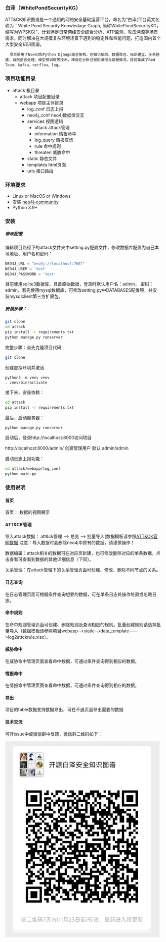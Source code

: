 ### 白泽（WhitePondSecurityKG）

​         ATT&CK知识图谱是一个通用的网络安全基础运营平台，命名为“白泽(平台英文名称为：White Pond Security Knowledage Graph, 简称WhitePondSecurityKG，缩写为WPSKG)”，计划满足日常网络安全综合分析、ATP监测、攻击溯源等场景需求，同时解决在大规模复杂环境场景下遇到的稳定性和性能问题，打造国内首个大型安全知识图谱。

      项目采用了Noe4J和Python Django结合架构，在知识抽取、数据聚合、标识建立、关系搭建、自然语言处理、模型预训练等技术，降低在分析过程的漏报与误报情况。目前集成了Red Team、kafka、netflow、log。

### 项目功能目录

* attack    根目录
  * attack				           项目配置目录
  * webapp                        项目主体目录
    * log_conf                日志上报
    * neo4j_conf            neo4j数据库交互
    * services                 视图逻辑
      * attack              attack管理
      * information   情报命中
      * log_query       情报查询
      * rule                 命中规则
      * threaten         威胁命中 
    * static                      静态文件
    * templates              html页面
    * urls                         接口路由

### 环境要求

-  Linux or MacOS or Windows
-  安装 [neo4j-community](https://neo4j.com/download-center/#community)
- Python 3.9+ 

### 安装

##### 修改配置

编辑项目路径下的attack文件夹中setting.py配置文件，修改数据库配置为自己本地地址、用户名和密码：
``` Python
NEO4J_URL = "neo4j://localhost:7687"
NEO4J_USER = 'test'
NEO4J_PASSWORD = 'test'
```
目前使用sqlite3数据库，具备原始数据，登录时默认用户名：admin， 密码：admin，若先使用mysql数据库，可修改setting.py中DATABASES配置项，并安装mysqlclient第三方扩展包。

##### 安装步骤：

```Bash
git clone 
cd attack
pip install -r requirements.txt
python manage.py runserver
```

完整步骤：首先克隆项目代码

```Bash
git clone 
```

创建虚拟环境并激活

```
python3 -m venv venv
. venv/bin/activate
```

接下来，安装依赖：

```Bash
cd attack
pip install -r requirements.txt
```

最后，启动服务器：

```Bash
python manage.py runserver
```

启动后，登录http://localhost:8000访问项目

http://localhost:8000/admin/ 创建管理用户   默认 admin/admin

启动日志上报功能：

```Bash
cd attack/webapp/log_conf
python main.py
```

### 使用说明

#### 首页
首页： 数据的视图展示

#### ATT&CK管理
导入attack数据： att&ck管理 ——> 总览 ——> 批量导入(数据模板请参照[ATT&CK官网数据](http://attack.mitre.org/docs/enterprise-attack-v12.1/enterprise-attack-v12.1.xlsx)
注意：导入数据时会删除neo4j中原有的数据，请谨慎操作！

数据编辑：attack相关的数据可在对应页新建，也可修改删除对应的单条数据，点击查看可查看到数据的其他详细信息（下同）。

关系管理：在attack管理下的关系管理页面可创建、修改、删除不同节点的关系。

#### 日志查询
在日志管理页面可根据条件查询想要的数据，可在单条日志处操作处置或忽略日志。

#### 命中规则
在命中规则管理页面可创建、删除规则及查询相应的规则。批量创建规则请选择批量导入（数据模板请参照项目webapp——>static——>data_template——>log2attckrule.xlsx）。

#### 威胁命中
在威胁命中管理页面查看命中数据，可通过条件查询得到相应的数据。

#### 情报命中
在情报命中管理页面查看命中数据，可通过条件查询得到相应的数据。

#### 导出
项目的table数据支持数据导出，可在不通页面导出需要的数据


#### 技术交流
可开issue中或微信群中反馈，微信群二维码如下：


![](weixin_code.jpg)


